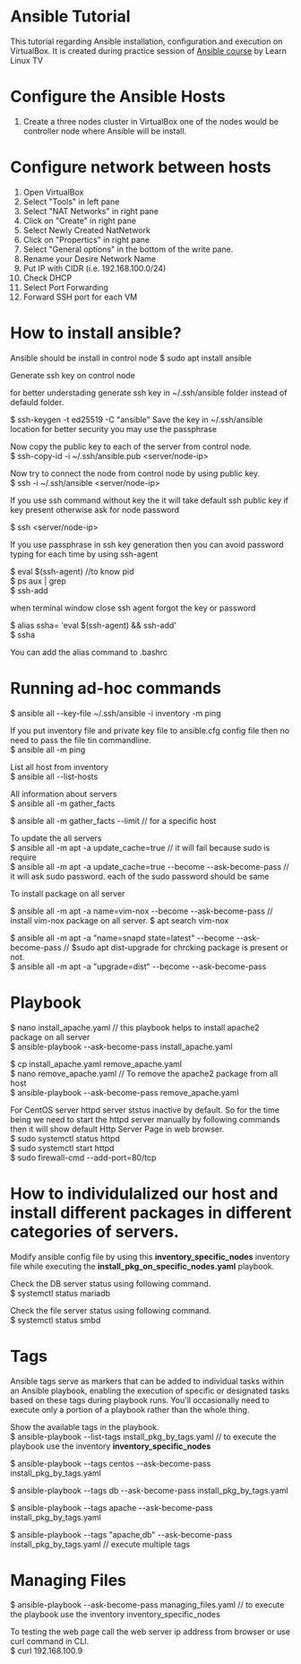 # Ansible Tutorial
This tutorial regarding Ansible installation, configuration and execution on VirtualBox. It is created during practice session of [Ansible course](https://www.youtube.com/playlist?list=PLT98CRl2KxKEUHie1m24-wkyHpEsa4Y70) by Learn Linux TV


# Configure the Ansible Hosts 

 1. Create a three nodes cluster in VirtualBox one of the nodes would be controller node where Ansible will be install.
 
# Configure network between hosts

 1. Open VirtualBox
 2. Select "Tools" in left pane
 3. Select "NAT Networks" in right pane
 4. Click on "Create" in right pane
 5. Select Newly Created NatNetwork
 6. Click on "Propertics" in right pane
 7. Select "General options" in the bottom of the write pane.
 8. Rename your Desire Network Name
 9. Put IP with CIDR (i.e. 192.168.100.0/24)
 10. Check DHCP
 11. Select Port Forwarding 
 12. Forward SSH port for each VM
 

# How to install ansible?

Ansible should be install in control node
$ sudo apt install ansible 


Generate ssh key on control node

for better understading generate ssh key in ~/.ssh/ansible folder instead of defauld folder.

$ ssh-keygen -t ed25519 -C "ansible"
Save the key in ~/.ssh/ansible location for better security you may use the passphrase

Now copy the public key to each of the server from control node.\
$ ssh-copy-id -i ~/.ssh/ansible.pub <server/node-ip>

Now try to connect the node from control node by using public key.\
$ ssh -i ~/.ssh/ansible <server/node-ip>

If you use ssh command without key the it will take default ssh public key if key present otherwise ask for node password

$ ssh <server/node-ip>

If you use passphrase in ssh key generation then you can avoid password typing for each time by using ssh-agent 

$ eval $(ssh-agent)   //to know pid\
$ ps aux | grep <pid>\
$ ssh-add

when terminal window close ssh agent forgot the key or password

$ alias ssha= 'eval $(ssh-agent) && ssh-add'\
$ ssha

You can add the alias command to .bashrc


# Running ad-hoc commands

$ ansible all --key-file ~/.ssh/ansible -i inventory -m ping

If you put inventory file and private key file to ansible.cfg config file then no need to pass the file tin commandline.\
$ ansible all -m ping

List all host from inventory \
$ ansible all --list-hosts

All information about servers\
$ ansible all -m gather_facts

$ ansible all -m gather_facts --limit <host ip>  // for a specific host

To update the all servers\
$ ansible all -m apt -a update_cache=true      // it will fail because sudo is require\
$ ansible all -m apt -a update_cache=true --become --ask-become-pass     // it will ask sudo password. each of the sudo password should be same

To install package on all server

$ ansible all -m apt -a name=vim-nox --become --ask-become-pass    // install vim-nox package on all server. $ apt search vim-nox

$ ansible all -m apt -a "name=snapd state=latest" --become --ask-become-pass   // $sudo apt dist-upgrade  for chrcking package is present or not.\
$ ansible all -m apt -a "upgrade=dist" --become --ask-become-pass

# Playbook 

$ nano install_apache.yaml    // this playbook helps to install apache2 package on all server\
$ ansible-playbook --ask-become-pass install_apache.yaml

$ cp install_apache.yaml remove_apache.yaml\
$ nano remove_apache.yaml     // To remove the apache2 package from all host\
$ ansible-playbook --ask-become-pass remove_apache.yaml

For CentOS server httpd server ststus inactive by default. So for the time being we need to start the httpd server manually by following commands then it will show default Http Server Page in web browser.\
$ sudo systemctl status httpd\
$ sudo systemctl start httpd\
$ sudo firewall-cmd --add-port=80/tcp

# How to individulalized our host and install different packages in different categories of servers. 

Modify ansible config file by using this **inventory_specific_nodes** inventory file while executing the **install_pkg_on_specific_nodes.yaml** playbook.

Check the DB server status using following command.\
$ systemctl status mariadb

Check the file server status using following command.\
$ systemctl status smbd

# Tags

Ansible tags serve as markers that can be added to individual tasks within an Ansible playbook, enabling the execution of specific or designated tasks based on these tags during playbook runs. You'll occasionally need to execute only a portion of a playbook rather than the whole thing.

Show the available tags in the playbook.\
$ ansible-playbook --list-tags install_pkg_by_tags.yaml   // to execute the playbook use the inventory **inventory_specific_nodes**

$ ansible-playbook --tags centos --ask-become-pass install_pkg_by_tags.yaml

$ ansible-playbook --tags db --ask-become-pass install_pkg_by_tags.yaml

$ ansible-playbook --tags apache --ask-become-pass install_pkg_by_tags.yaml

$ ansible-playbook --tags "apache,db" --ask-become-pass install_pkg_by_tags.yaml   // execute multiple tags

# Managing Files

$ ansible-playbook  --ask-become-pass managing_files.yaml   // to execute the playbook use the inventory inventory_specific_nodes

To testing the web page call the web server ip address from browser or use curl command in CLI.\
$ curl 192.168.100.9
